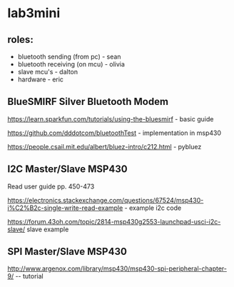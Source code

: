 # lab3mini

## roles:
+ bluetooth sending (from pc) - sean
+ bluetooth receiving (on mcu) - olivia
+ slave mcu's - dalton
+ hardware - eric

## BlueSMIRF Silver Bluetooth Modem

https://learn.sparkfun.com/tutorials/using-the-bluesmirf - basic guide

https://github.com/dddotcom/bluetoothTest - implementation in msp430

https://people.csail.mit.edu/albert/bluez-intro/c212.html - pybluez

## I2C Master/Slave MSP430

Read user guide pp. 450-473

https://electronics.stackexchange.com/questions/67524/msp430-i%C2%B2c-single-write-read-example - example i2c code

https://forum.43oh.com/topic/2814-msp430g2553-launchpad-usci-i2c-slave/ slave example

## SPI Master/Slave MSP430

http://www.argenox.com/library/msp430/msp430-spi-peripheral-chapter-9/ -- tutorial
